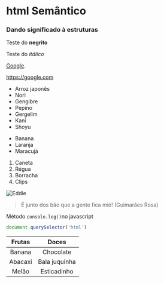 # html Semântico
### Dando significado à estruturas
Teste do **negrito**

Teste do *itálico*

[Google](https://google.com/). 

<https://google.com>

* Arroz japonês
* Nori
* Gengibre
* Pepino
* Gergelim
* Kani
* Shoyu
  
 - Banana
 - Laranja
 - Maracujá

 1. Caneta
 2. Régua
 3. Borracha
 4. Clips

![Eddie](https://pipz.com/static/images/blog/eddie.png)
  
> É junto dos bão que a gente fica mió!
> (Guimarães Rosa)

 Método `console.log()`no javascript

 ```js
document.querySelector('html')


```

Frutas | Doces
:--: | :--:
Banana | Chocolate
Abacaxi | Bala juquinha
Melão | Esticadinho
